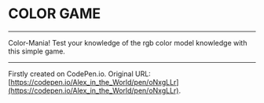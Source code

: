 # COLOR GAME
___

Color-Mania!
Test your knowledge of the rgb color model knowledge with this simple game.
___
Firstly created on CodePen.io. Original URL: [https://codepen.io/Alex_in_the_World/pen/oNxgLLr](https://codepen.io/Alex_in_the_World/pen/oNxgLLr).


